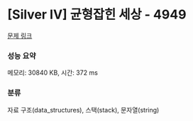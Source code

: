 # [Silver IV] 균형잡힌 세상 - 4949 

[문제 링크](https://www.acmicpc.net/problem/4949) 

### 성능 요약

메모리: 30840 KB, 시간: 372 ms

### 분류

자료 구조(data_structures), 스택(stack), 문자열(string)

